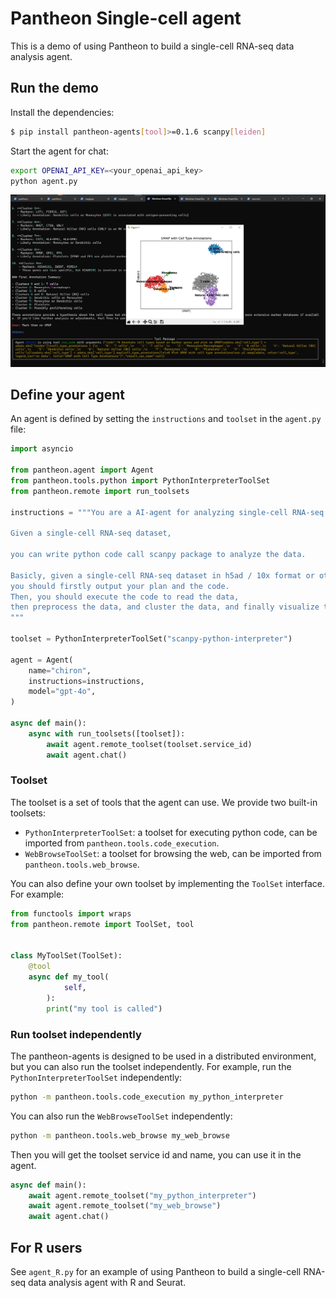 # Pantheon Single-cell agent

This is a demo of using Pantheon to build a single-cell RNA-seq data analysis agent.


## Run the demo

Install the dependencies:

```bash
$ pip install pantheon-agents[tool]>=0.1.6 scanpy[leiden]
```

Start the agent for chat:

```bash
export OPENAI_API_KEY=<your_openai_api_key>
python agent.py
```

![example](./images/example-scagent.png)

## Define your agent

An agent is defined by setting the `instructions` and `toolset` in the `agent.py` file:

```python
import asyncio

from pantheon.agent import Agent
from pantheon.tools.python import PythonInterpreterToolSet
from pantheon.remote import run_toolsets

instructions = """You are a AI-agent for analyzing single-cell RNA-seq data.

Given a single-cell RNA-seq dataset,

you can write python code call scanpy package to analyze the data.

Basicly, given a single-cell RNA-seq dataset in h5ad / 10x format or other formats,
you should firstly output your plan and the code.
Then, you should execute the code to read the data,
then preprocess the data, and cluster the data, and finally visualize the data.
"""

toolset = PythonInterpreterToolSet("scanpy-python-interpreter")

agent = Agent(
    name="chiron",
    instructions=instructions,
    model="gpt-4o",
)

async def main():
    async with run_toolsets([toolset]):
        await agent.remote_toolset(toolset.service_id)
        await agent.chat()

```

### Toolset

The toolset is a set of tools that the agent can use. We provide two built-in toolsets:

- `PythonInterpreterToolSet`: a toolset for executing python code, can be imported from `pantheon.tools.code_execution`.
- `WebBrowseToolSet`: a toolset for browsing the web, can be imported from `pantheon.tools.web_browse`.

You can also define your own toolset by implementing the `ToolSet` interface.
For example:

```python
from functools import wraps
from pantheon.remote import ToolSet, tool


class MyToolSet(ToolSet):
    @tool
    async def my_tool(
            self,
        ):
        print("my tool is called")
```

### Run toolset independently

The pantheon-agents is designed to be used in a distributed environment,
but you can also run the toolset independently. For example,
run the `PythonInterpreterToolSet` independently:

```bash
python -m pantheon.tools.code_execution my_python_interpreter
```

You can also run the `WebBrowseToolSet` independently:

```bash
python -m pantheon.tools.web_browse my_web_browse
```

Then you will get the toolset service id and name, you can use it in the agent.

```python
async def main():
    await agent.remote_toolset("my_python_interpreter")
    await agent.remote_toolset("my_web_browse")
    await agent.chat()
```

## For R users

See `agent_R.py` for an example of using Pantheon to build a single-cell RNA-seq data analysis agent with R and Seurat.

